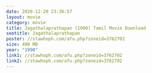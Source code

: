 ```yaml
---
date: 2020-12-20 23:36:57
layout: movie
category: movie
title: Jagathalaprathapan (1990) Tamil Movie Download
seotitle: Jagathalaprathapan
poster: //stawhoph.com/afu.php?zoneid=3762702
size: 400 MB
year: "1990"
link1: //stawhoph.com/afu.php?zoneid=3762702
link2: //stawhoph.com/afu.php?zoneid=3762702
---
```

